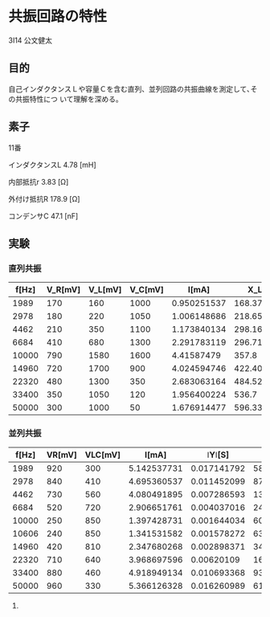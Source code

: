 # 共振回路の特性
3I14 公文健太

## 目的
自己インダクタンスＬや容量Ｃを含む直列、並列回路の共振曲線を測定して､その共振特性につ
いて理解を深める。

## 素子
11番

インダクタンスL
4.78 [mH]

内部抵抗r
3.83 [Ω]

外付け抵抗R
178.9 [Ω]

コンデンサC
47.1 [nF]

## 実験
### 直列共振
| f[Hz] | V_R[mV] | V_L[mV] | V_C[mV] | I[mA]       | X_L[Ω]       | X_C[Ω]       | ǀZǀ[Ω] | ǀYǀ[S]         |
|-------|---------|--------|--------|-------------|-------------|-------------|--------|----------------|
| 1989  | 170     | 160    | 1000   | 0.950251537 | 168.3764706 | 1052.352941 | 883.98 | 0.001131251830 |
| 2978  | 180     | 220    | 1050   | 1.006148686 | 218.6555556 | 1043.583333 | 824.93 | 0.001212227333 |
| 4462  | 210     | 350    | 1100   | 1.173840134 | 298.1666667 | 937.0952381 | 638.93 | 0.001565120179 |
| 6684  | 410     | 680    | 1300   | 2.291783119 | 296.7121951 | 567.2439024 | 270.53 | 0.003696424386 |
| 10000 | 790     | 1580   | 1600   | 4.41587479  | 357.8       | 362.3291139 | 4.53   | 0.220793739519 |
| 14960 | 720     | 1700   | 900    | 4.024594746 | 422.4027778 | 223.625     | 198.78 | 0.005030743432 |
| 22320 | 480     | 1300   | 350    | 2.683063164 | 484.5208333 | 130.4479167 | 354.07 | 0.002824277015 |
| 33400 | 350     | 1050   | 120    | 1.956400224 | 536.7       | 61.33714286 | 475.36 | 0.002103656154 |
| 50000 | 300     | 1000   | 50     | 1.676914477 | 596.3333333 | 29.81666667 | 566.52 | 0.001765173134 |

### 並列共振
| f[Hz] | VR[mV] | VLC[mV] | I[mA]       | ǀYǀ[S]      | ǀZǀ[Ω]      |
|-------|--------|---------|-------------|-------------|-------------|
| 1989  | 920    | 300     | 5.142537731 | 0.017141792 | 58.33695652 |
| 2978  | 840    | 410     | 4.695360537 | 0.011452099 | 87.3202381  |
| 4462  | 730    | 560     | 4.080491895 | 0.007286593 | 137.2383562 |
| 6684  | 520    | 720     | 2.906651761 | 0.004037016 | 247.7076923 |
| 10000 | 250    | 850     | 1.397428731 | 0.001644034 | 608.26      |
| 10606 | 240    | 850     | 1.341531582 | 0.001578272 | 633.6041667 |
| 14960 | 420    | 810     | 2.347680268 | 0.002898371 | 345.0214286 |
| 22320 | 710    | 640     | 3.968697596 | 0.00620109  | 161.2619718 |
| 33400 | 880    | 460     | 4.918949134 | 0.010693368 | 93.51590909 |
| 50000 | 960    | 330     | 5.366126328 | 0.016260989 | 61.496875   |

1. 

